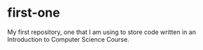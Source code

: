 # first-one

My first repository, one that I am using to store code written in an Introduction to Computer Science Course. 
